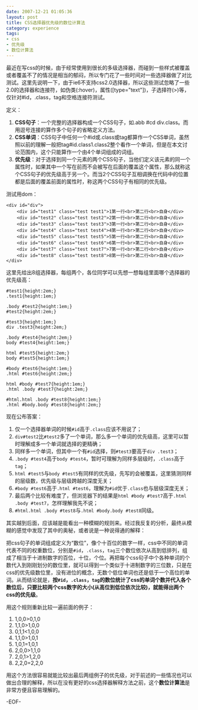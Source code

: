 ```yaml
---
date: 2007-12-21 01:05:36
layout: post
title: CSS选择器优先级的数位计算法
category: experience
tags:
- css
- 优先级
- 数位计算法
---
```


最近在写css的时候，由于经常使用到很长的多级选择器，而碰到一些样式被覆盖或者覆盖不了的情况是相当的郁闷，所以专门花了一些时间对一些选择器做了对比测试。这里先说明一下，由于ie6不支持css2.0选择器，所以这些测试忽略了一些2.0的选择器和连接符，如伪类(:hover)，属性([type="text"])，子选择符(>)等，仅针对#id，.class，tag和空格连接符测试。

定义：

1. **CSS句子**：一个完整的选择器构成一个CSS句子，如.abb #cd div.class。而用逗号连接的算作多个句子的省略定义方法。
2. **CSS单词**：CSS句子中任何一个#id或.class或tag都算作一个CSS单词，虽然照以前的理解一般把tag#id.class1.class2整个看作一个单词，但是在本文讨论范围内，这个只能算作一个由4个单词组成的词组。
3. **优先级**：对于选择到同一个元素的两个CSS句子，当他们定义该元素的同一个属性时，如果其中一个写在前而不会被写在后面的覆盖这个属性，那么就称这个CSS句子的优先级高于另一个。而当2个CSS句子互相调换在代码中的位置都是后面的覆盖前面的属性时，称这两个CSS句子有相同的优先级。

测试用dom：

	<div id="div">
		<div id="test1" class="test test1">1第一行<br>第二行<br>自身</div>
		<div id="test2" class="test test2">2第一行<br>第二行<br>自身</div>
		<div id="test3" class="test test3">3第一行<br>第二行<br>自身</div>
		<div id="test4" class="test test4">4第一行<br>第二行<br>自身</div>
		<div id="test5" class="test test5">5第一行<br>第二行<br>自身</div>
		<div id="test6" class="test test6">6第一行<br>第二行<br>自身</div>
		<div id="test7" class="test test7">7第一行<br>第二行<br>自身</div>
		<div id="test8" class="test test8">8第一行<br>第二行<br>自身</div>
	</div>

这里先给出8组选择器，每组两个，各位同学可以先想一想每组里面哪个选择器的优先级高：

	#test1{height:2em;}
	.test1{height:1em;}

	.body #test2{height:1em;}
	#test2{height:2em;}

	#test3{height:1em;}
	div .test3{height:2em;}

	.body #test4{height:2em;}
	body #test4{height:1em;}

	html #test5{height:2em;}
	body #test5{height:1em;}

	#body #test6{height:1em;}
	.html #test6{height:2em;}

	html #body #test7{height:1em;}
	.html .body #test7{height:2em;}

	#html.html .body #test8{height:1em;}
	.html #body.body #test8{height:2em;}

现在公布答案：

1. 仅一个选择器单词的时候`#id`高于`.class`应该不用说了；
2. `div#test2`比`#test2`多了一个单词，那么多一个单词的优先级高，这里可以暂时理解成多一个单词就选择的更精确；
3. 同样多一个单词，但其中一个有`#id`选择，则`#test3`要高于`div .test3`；
4. `.body #test4`高于`body #test4`，暂时可理解为同样多层级时，`.class`高于`tag`；
5. `html #test5`与`body #test5`有同样的优先级，先写的会被覆盖，这里猜测同样的层级数，优先级与层级跨越的深度无关；
6. `#body #test6`高于`.html #test6`，理解为`#id`优于`.class`也与层级深度无关；
7. 最后两个比较有难度了，但浏览器下的结果是`html #body #test7`高于`.html .body #test7`，怎样理解我先不说；
8. `#html.html .body #test8`与`.html #body.body #test8`同级。

其实越到后面，应该越是能看出一种模糊的规则来。经过我反复的分析，最终从模糊的感觉中发现了其中的奥秘，或者说是一种说得通的解释：

把css句子的单词组成定义为“数位”，像个十百位的数字一样，css中不同的单词代表不同的权重数位，分别是`#id`，`.class`，`tag`三个数位依次从高到低排列，组成了相当于十进制数字的百位，十位，个位。再把每个css句子中个各种单词的个数代入到刚刚划分的数位里，就可以得到一个类似于十进制数字的三位数，只是在css的优先级数位里，没有进位的概念，无数个低位单词也还是低于一个高位的单词。从而结论就是，**按`#id`，`.class`，`tag`的数位统计了css的单词个数并代入各个数位后，只要比较两个css数字的大小(从高位到低位依次比较)，就能得出两个css的优先级**。

用这个规则重新比较一遍前面的例子：

1. 1,0,0>0,1,0
2. 1,1,0>1,0,0
3. 0,1,1<1,0,0
4. 1,1,0>1,0,1
5. 1,0,1=1,0,1
6. 2,0,0>1,1,0
7. 2,0,1>1,2,0
8. 2,2,0=2,2,0

用这个方法很容易就能比较出最后两组例子的优先级，对于前述的一些情况也可以做出合理的解释，所以在没有更好的css选择器解释方法之前，这个**数位计算法**是非常方便且容易理解的。

-EOF-
